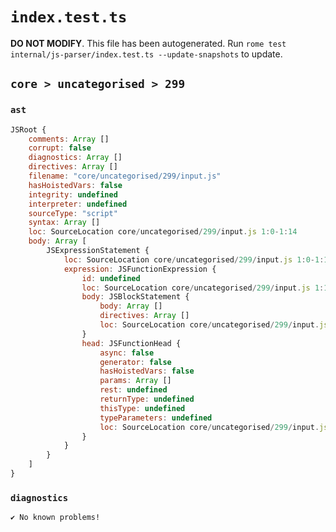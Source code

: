 # `index.test.ts`

**DO NOT MODIFY**. This file has been autogenerated. Run `rome test internal/js-parser/index.test.ts --update-snapshots` to update.

## `core > uncategorised > 299`

### `ast`

```javascript
JSRoot {
	comments: Array []
	corrupt: false
	diagnostics: Array []
	directives: Array []
	filename: "core/uncategorised/299/input.js"
	hasHoistedVars: false
	integrity: undefined
	interpreter: undefined
	sourceType: "script"
	syntax: Array []
	loc: SourceLocation core/uncategorised/299/input.js 1:0-1:14
	body: Array [
		JSExpressionStatement {
			loc: SourceLocation core/uncategorised/299/input.js 1:0-1:14
			expression: JSFunctionExpression {
				id: undefined
				loc: SourceLocation core/uncategorised/299/input.js 1:1-1:13
				body: JSBlockStatement {
					body: Array []
					directives: Array []
					loc: SourceLocation core/uncategorised/299/input.js 1:11-1:13
				}
				head: JSFunctionHead {
					async: false
					generator: false
					hasHoistedVars: false
					params: Array []
					rest: undefined
					returnType: undefined
					thisType: undefined
					typeParameters: undefined
					loc: SourceLocation core/uncategorised/299/input.js 1:9-1:11
				}
			}
		}
	]
}
```

### `diagnostics`

```
✔ No known problems!

```
